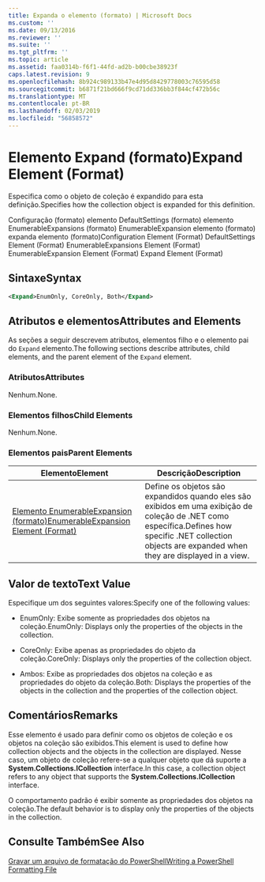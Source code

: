 ```yaml
---
title: Expanda o elemento (formato) | Microsoft Docs
ms.custom: ''
ms.date: 09/13/2016
ms.reviewer: ''
ms.suite: ''
ms.tgt_pltfrm: ''
ms.topic: article
ms.assetid: faa0314b-f6f1-44fd-ad2b-b00cbe38923f
caps.latest.revision: 9
ms.openlocfilehash: 8b924c989133b47e4d95d8429778003c76595d58
ms.sourcegitcommit: b6871f21bd666f9cd71dd336bb3f844cf472b56c
ms.translationtype: MT
ms.contentlocale: pt-BR
ms.lasthandoff: 02/03/2019
ms.locfileid: "56858572"
---
```

# <a name="expand-element-format"></a><span data-ttu-id="347c7-102">Elemento Expand (formato)</span><span class="sxs-lookup"><span data-stu-id="347c7-102">Expand Element (Format)</span></span>

<span data-ttu-id="347c7-103">Especifica como o objeto de coleção é expandido para esta definição.</span><span class="sxs-lookup"><span data-stu-id="347c7-103">Specifies how the collection object is expanded for this definition.</span></span>

<span data-ttu-id="347c7-104">Configuração (formato) elemento DefaultSettings (formato) elemento EnumerableExpansions (formato) EnumerableExpansion elemento (formato) expanda elemento (formato)</span><span class="sxs-lookup"><span data-stu-id="347c7-104">Configuration Element (Format) DefaultSettings Element (Format) EnumerableExpansions Element (Format) EnumerableExpansion Element (Format) Expand Element (Format)</span></span>

## <a name="syntax"></a><span data-ttu-id="347c7-105">Sintaxe</span><span class="sxs-lookup"><span data-stu-id="347c7-105">Syntax</span></span>

```xml
<Expand>EnumOnly, CoreOnly, Both</Expand>
```

## <a name="attributes-and-elements"></a><span data-ttu-id="347c7-106">Atributos e elementos</span><span class="sxs-lookup"><span data-stu-id="347c7-106">Attributes and Elements</span></span>

<span data-ttu-id="347c7-107">As seções a seguir descrevem atributos, elementos filho e o elemento pai do `Expand` elemento.</span><span class="sxs-lookup"><span data-stu-id="347c7-107">The following sections describe attributes, child elements, and the parent element of the `Expand` element.</span></span>

### <a name="attributes"></a><span data-ttu-id="347c7-108">Atributos</span><span class="sxs-lookup"><span data-stu-id="347c7-108">Attributes</span></span>

<span data-ttu-id="347c7-109">Nenhum.</span><span class="sxs-lookup"><span data-stu-id="347c7-109">None.</span></span>

### <a name="child-elements"></a><span data-ttu-id="347c7-110">Elementos filhos</span><span class="sxs-lookup"><span data-stu-id="347c7-110">Child Elements</span></span>

<span data-ttu-id="347c7-111">Nenhum.</span><span class="sxs-lookup"><span data-stu-id="347c7-111">None.</span></span>

### <a name="parent-elements"></a><span data-ttu-id="347c7-112">Elementos pais</span><span class="sxs-lookup"><span data-stu-id="347c7-112">Parent Elements</span></span>

|<span data-ttu-id="347c7-113">Elemento</span><span class="sxs-lookup"><span data-stu-id="347c7-113">Element</span></span>|<span data-ttu-id="347c7-114">Descrição</span><span class="sxs-lookup"><span data-stu-id="347c7-114">Description</span></span>|
|-------------|-----------------|
|[<span data-ttu-id="347c7-115">Elemento EnumerableExpansion (formato)</span><span class="sxs-lookup"><span data-stu-id="347c7-115">EnumerableExpansion Element (Format)</span></span>](./enumerableexpansion-element-format.md)|<span data-ttu-id="347c7-116">Define os objetos são expandidos quando eles são exibidos em uma exibição de coleção de .NET como específica.</span><span class="sxs-lookup"><span data-stu-id="347c7-116">Defines how specific .NET collection objects are expanded when they are displayed in a view.</span></span>|

## <a name="text-value"></a><span data-ttu-id="347c7-117">Valor de texto</span><span class="sxs-lookup"><span data-stu-id="347c7-117">Text Value</span></span>

<span data-ttu-id="347c7-118">Especifique um dos seguintes valores:</span><span class="sxs-lookup"><span data-stu-id="347c7-118">Specify one of the following values:</span></span>

- <span data-ttu-id="347c7-119">EnumOnly: Exibe somente as propriedades dos objetos na coleção.</span><span class="sxs-lookup"><span data-stu-id="347c7-119">EnumOnly: Displays only the properties of the objects in the collection.</span></span>

- <span data-ttu-id="347c7-120">CoreOnly: Exibe apenas as propriedades do objeto da coleção.</span><span class="sxs-lookup"><span data-stu-id="347c7-120">CoreOnly: Displays only the properties of the collection object.</span></span>

- <span data-ttu-id="347c7-121">Ambos: Exibe as propriedades dos objetos na coleção e as propriedades do objeto da coleção.</span><span class="sxs-lookup"><span data-stu-id="347c7-121">Both: Displays the properties of the objects in the collection and the properties of the collection object.</span></span>

## <a name="remarks"></a><span data-ttu-id="347c7-122">Comentários</span><span class="sxs-lookup"><span data-stu-id="347c7-122">Remarks</span></span>

<span data-ttu-id="347c7-123">Esse elemento é usado para definir como os objetos de coleção e os objetos na coleção são exibidos.</span><span class="sxs-lookup"><span data-stu-id="347c7-123">This element is used to define how collection objects and the objects in the collection are displayed.</span></span> <span data-ttu-id="347c7-124">Nesse caso, um objeto de coleção refere-se a qualquer objeto que dá suporte a **System.Collections.ICollection** interface.</span><span class="sxs-lookup"><span data-stu-id="347c7-124">In this case, a collection object refers to any object that supports the  **System.Collections.ICollection** interface.</span></span>

<span data-ttu-id="347c7-125">O comportamento padrão é exibir somente as propriedades dos objetos na coleção.</span><span class="sxs-lookup"><span data-stu-id="347c7-125">The default behavior is to display only the properties of the objects in the collection.</span></span>

## <a name="see-also"></a><span data-ttu-id="347c7-126">Consulte Também</span><span class="sxs-lookup"><span data-stu-id="347c7-126">See Also</span></span>

[<span data-ttu-id="347c7-127">Gravar um arquivo de formatação do PowerShell</span><span class="sxs-lookup"><span data-stu-id="347c7-127">Writing a PowerShell Formatting File</span></span>](./writing-a-powershell-formatting-file.md)
